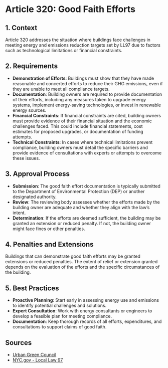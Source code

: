 # Article 320: Good Faith Efforts

## 1. Context  
Article 320 addresses the situation where buildings face challenges in meeting energy and emissions reduction targets set by LL97 due to factors such as technological limitations or financial constraints.

## 2. Requirements  
- **Demonstration of Efforts**: Buildings must show that they have made reasonable and concerted efforts to reduce their GHG emissions, even if they are unable to meet all compliance targets.  
- **Documentation**: Building owners are required to provide documentation of their efforts, including any measures taken to upgrade energy systems, implement energy-saving technologies, or invest in renewable energy sources.  
- **Financial Constraints**: If financial constraints are cited, building owners must provide evidence of their financial situation and the economic challenges faced. This could include financial statements, cost estimates for proposed upgrades, or documentation of funding attempts.  
- **Technical Constraints**: In cases where technical limitations prevent compliance, building owners must detail the specific barriers and provide evidence of consultations with experts or attempts to overcome these issues.  

## 3. Approval Process  
- **Submission**: The good faith effort documentation is typically submitted to the Department of Environmental Protection (DEP) or another designated authority.  
- **Review**: The reviewing body assesses whether the efforts made by the building owner are adequate and whether they align with the law’s intent.  
- **Determination**: If the efforts are deemed sufficient, the building may be granted an extension or reduced penalty. If not, the building owner might face fines or other penalties.  

## 4. Penalties and Extensions  
Buildings that can demonstrate good faith efforts may be granted extensions or reduced penalties. The extent of relief or extension granted depends on the evaluation of the efforts and the specific circumstances of the building.  

## 5. Best Practices  
- **Proactive Planning**: Start early in assessing energy use and emissions to identify potential challenges and solutions.  
- **Expert Consultation**: Work with energy consultants or engineers to develop a feasible plan for meeting compliance.  
- **Documentation**: Keep thorough records of all efforts, expenditures, and consultations to support claims of good faith.  

## Sources  
- [Urban Green Council](https://www.urbangreencouncil.org/what-we-do/driving-innovative-policy/ll97/)  
- [NYC.gov - Local Law 97](https://www.nyc.gov/site/buildings/codes/ll97-greenhouse-gas-emissions-reductions.page)  
